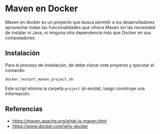# Maven en Docker

Maven en docker es un proyecto que busca permitir a los desarrolladores aprovechar todas las funcionalidades que ofrece Maven sin las necesidad de instalar ni Java, ni ninguna otra dependencia más que Docker en sus computadores.

## Instalación

Para el proceso de instalación, de debe clonar este proyecto y ejecutar el comando:

```docker_restart_maven_project.sh```

Este script elimina la carpeta `project` (si existe), luego construye una información.

## Referencias

- https://maven.apache.org/what-is-maven.html
- https://www.docker.com/why-docker
